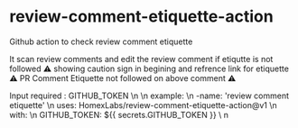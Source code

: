 # review-comment-etiquette-action
Github action to check review comment etiquette

It scan review comments and edit the review comment if etiqutte is not followed
⚠️ showing caution sign in begining and refrence link for etiquette
⚠️ PR Comment Etiquette not followed on above comment ⚠️

Input required : GITHUB_TOKEN \n
\n
example: \n
    -name: 'review comment etiquette' \n
     uses: HomexLabs/review-comment-etiquette-action@v1 \n
     with: \n
       GITHUB_TOKEN: ${{ secrets.GITHUB_TOKEN }} \ n
